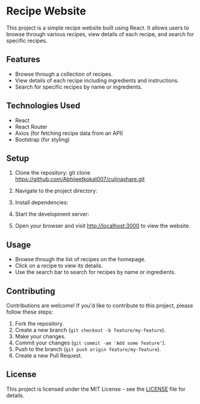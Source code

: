 # Recipe Website

This project is a simple recipe website built using React. It allows users to browse through various recipes, view details of each recipe, and search for specific recipes.

## Features

- Browse through a collection of recipes.
- View details of each recipe including ingredients and instructions.
- Search for specific recipes by name or ingredients.

## Technologies Used

- React
- React Router
- Axios (for fetching recipe data from an API)
- Bootstrap (for styling)

## Setup

1. Clone the repository: git clone https://github.com/Abhijeetkokat007/culinashare.git
  


3. Navigate to the project directory:


4. Install dependencies:


5. Start the development server:


6. Open your browser and visit [http://localhost:3000](http://localhost:3000) to view the website.

## Usage

- Browse through the list of recipes on the homepage.
- Click on a recipe to view its details.
- Use the search bar to search for recipes by name or ingredients.

## Contributing

Contributions are welcome! If you'd like to contribute to this project, please follow these steps:

1. Fork the repository.
2. Create a new branch (`git checkout -b feature/my-feature`).
3. Make your changes.
4. Commit your changes (`git commit -am 'Add some feature'`).
5. Push to the branch (`git push origin feature/my-feature`).
6. Create a new Pull Request.

## License

This project is licensed under the MIT License - see the [LICENSE](LICENSE) file for details.
